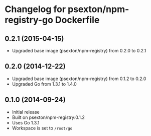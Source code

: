 Changelog for psexton/npm-registry-go Dockerfile
================================================

0.2.1 (2015-04-15)
------------------

* Upgraded base image (psexton/npm-registry) from 0.2.0 to 0.2.1

0.2.0 (2014-12-22)
------------------

* Upgraded base image (psexton/npm-registry) from 0.1.2 to 0.2.0
* Upgraded Go from 1.3.1 to 1.4.0

0.1.0 (2014-09-24)
------------------

* Initial release
* Built on psexton/npm-registry:0.1.2
* Uses Go 1.3.1
* Workspace is set to `/root/go`

